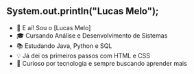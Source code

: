 ## System.out.println("Lucas Melo");

- 👋 E aí! Sou o [Lucas Melo]
- 🎓 Cursando Análise e Desenvolvimento de Sistemas
- 📚 Estudando Java, Python e SQL
- 💡 Já dei os primeiros passos com HTML e CSS
- 🔧 Curioso por tecnologia e sempre buscando aprender mais
